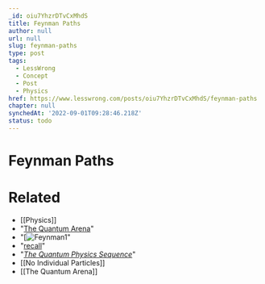 ```yaml
---
_id: oiu7YhzrDTvCxMhdS
title: Feynman Paths
author: null
url: null
slug: feynman-paths
type: post
tags:
  - LessWrong
  - Concept
  - Post
  - Physics
href: https://www.lesswrong.com/posts/oiu7YhzrDTvCxMhdS/feynman-paths
chapter: null
synchedAt: '2022-09-01T09:28:46.218Z'
status: todo
---
```


# Feynman Paths


# Related

- [[Physics]]
- "[The Quantum Arena](http://www.overcomingbias.com/2008/04/quantum-arena.html)"
- "[![Feynman1](/static/imported/2008/04/16/feynman1.png "Feynman1")"
- "[recall](http://www.overcomingbias.com/2008/04/quantum-arena.html)"
- "[_The Quantum Physics Sequence_](/lw/r5/the_quantum_physics_sequence/)"
- [[No Individual Particles]]
- [[The Quantum Arena]]